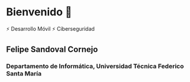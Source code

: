 # Bienvenido 👋

⚡ Desarrollo Móvil
⚡ Ciberseguridad

## Felipe Sandoval Cornejo
### Departamento de Informática, Universidad Técnica Federico Santa María
